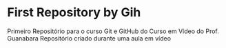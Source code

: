 # First Repository by Gih
 Primeiro Repositório para o curso Git e GitHub do Curso em Vídeo do Prof. Guanabara
Repositório criado durante uma aula em vídeo
